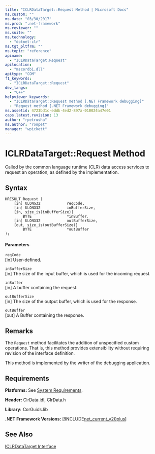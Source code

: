 ```yaml
---
title: "ICLRDataTarget::Request Method | Microsoft Docs"
ms.custom: ""
ms.date: "03/30/2017"
ms.prod: ".net-framework"
ms.reviewer: ""
ms.suite: ""
ms.technology: 
  - "dotnet-clr"
ms.tgt_pltfrm: ""
ms.topic: "reference"
apiname: 
  - "ICLRDataTarget.Request"
apilocation: 
  - "mscordbi.dll"
apitype: "COM"
f1_keywords: 
  - "ICLRDataTarget::Request"
dev_langs: 
  - "C++"
helpviewer_keywords: 
  - "ICLRDataTarget::Request method [.NET Framework debugging]"
  - "Request method [.NET Framework debugging]"
ms.assetid: 4723bd1c-eddb-4ed2-897a-010024a47e01
caps.latest.revision: 13
author: "rpetrusha"
ms.author: "ronpet"
manager: "wpickett"
---
```

# ICLRDataTarget::Request Method
Called by the common language runtime (CLR) data access services to request an operation, as defined by the implementation.  
  
## Syntax  
  
```  
HRESULT Request (  
    [in] ULONG32            reqCode,  
    [in] ULONG32            inBufferSize,  
    [in, size_is(inBufferSize)]   
        BYTE                *inBuffer,  
    [in] ULONG32            outBufferSize,  
    [out, size_is(outBufferSize)]   
        BYTE                *outBuffer  
);  
```  
  
#### Parameters  
 `reqCode`  
 [in] User-defined.  
  
 `inBufferSize`  
 [in] The size of the input buffer, which is used for the incoming request.  
  
 `inBuffer`  
 [in] A buffer containing the request.  
  
 `outBufferSize`  
 [in] The size of the output buffer, which is used for the response.  
  
 `outBuffer`  
 [out] A Buffer containing the response.  
  
## Remarks  
 The `Request` method facilitates the addition of unspecified custom operations. That is, this method provides extensibility without requiring revision of the interface definition.  
  
 This method is implemented by the writer of the debugging application.  
  
## Requirements  
 **Platforms:** See [System Requirements](../../../../docs/framework/get-started/system-requirements.md).  
  
 **Header:** ClrData.idl, ClrData.h  
  
 **Library:** CorGuids.lib  
  
 **.NET Framework Versions:** [!INCLUDE[net_current_v20plus](../../../../includes/net-current-v20plus-md.md)]  
  
## See Also  
 [ICLRDataTarget Interface](../../../../docs/framework/unmanaged-api/debugging/iclrdatatarget-interface.md)